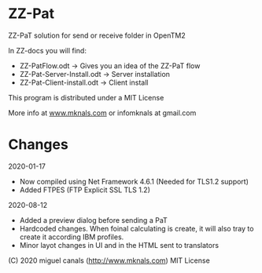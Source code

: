 # ZZ-Pat
ZZ-PaT solution for send or receive folder in OpenTM2

In ZZ-docs you will find:

- ZZ-PatFlow.odt -> Gives you an idea of the ZZ-PaT flow
- ZZ-Pat-Server-Install.odt -> Server installation
- ZZ-Pat-Client-install.odt -> Client install


This program is distributed under a MIT License

More info at www.mknals.com or infomknals at gmail.com

# Changes

2020-01-17

- Now compiled using Net Framework 4.6.1 (Needed for TLS1.2 support)
- Added FTPES (FTP Explicit SSL TLS 1.2)

2020-08-12

- Added a preview dialog before sending a PaT
- Hardcoded changes. When foinal calculating is create, it will also tray to create it according IBM profiles.
- Minor layot changes in UI and in the HTML sent to translators


(C) 2020 miguel canals (http://www.mknals.com) MIT License





